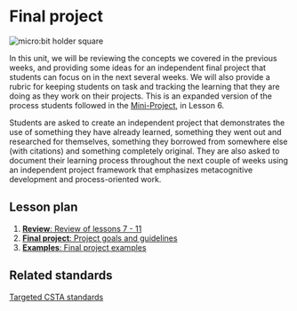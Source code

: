 # Final project

![micro:bit holder square](/static/courses/csintro/conditionals/microbit-holder.jpg)

In this unit, we will be reviewing the concepts we covered in the previous weeks, and providing some ideas for an independent final project that students can focus on in the next several weeks. We will also provide a rubric for keeping students on task and tracking the learning that they are doing as they work on their projects. This is an expanded version of the process students followed in the [Mini-Project](/courses/csintro/miniproject), in Lesson 6.

Students are asked to create an independent project that demonstrates the use of something they have already learned, something they went out and researched for themselves, something they borrowed from somewhere else (with citations) and something completely original. They are also asked to document their learning process throughout the next couple of weeks using an independent project framework that emphasizes metacognitive development and process-oriented work.

## Lesson plan

1. [**Review**: Review of lessons 7 - 11](/courses/csintro/finalproject/review)
3. [**Final project**: Project goals and guidelines](/courses/csintro/finalproject/project)
4. [**Examples**: Final project examples](/courses/csintro/finalproject/examples)

## Related standards

[Targeted CSTA standards](/courses/csintro/finalproject/standards)
